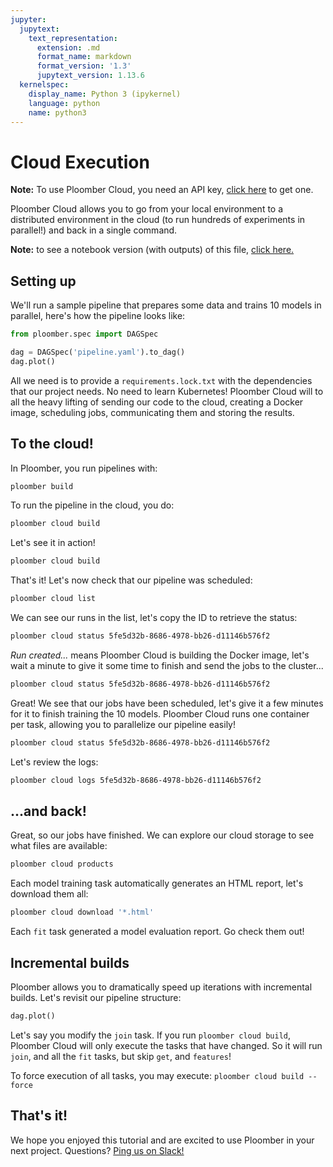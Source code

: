 ```yaml
---
jupyter:
  jupytext:
    text_representation:
      extension: .md
      format_name: markdown
      format_version: '1.3'
      jupytext_version: 1.13.6
  kernelspec:
    display_name: Python 3 (ipykernel)
    language: python
    name: python3
---
```


# Cloud Execution

**Note:** To use Ploomber Cloud, you need an API key, [click here](https://docs.ploomber.io/en/latest/cloud/api-key.html) to get one.

Ploomber Cloud allows you to go from your local environment to a distributed environment in the cloud (to run hundreds of experiments in parallel!) and back in a single command.

**Note:** to see a notebook version (with outputs) of this file, [click here.](README.ipynb)

## Setting up

We'll run a sample pipeline that prepares some data and trains 10 models in parallel, here's how the pipeline looks like:

```python
from ploomber.spec import DAGSpec
```

```python
dag = DAGSpec('pipeline.yaml').to_dag()
dag.plot()
```

All we need is to provide a `requirements.lock.txt` with the dependencies that our project needs. No need to learn Kubernetes! Ploomber Cloud will to all the heavy lifting of sending our code to the cloud, creating a Docker image, scheduling jobs, communicating them and storing the results.

<!-- #region -->
## To the cloud!

In Ploomber, you run pipelines with:

```sh
ploomber build
```

To run the pipeline in the cloud, you do:

```sh
ploomber cloud build
```

Let's see it in action!
<!-- #endregion -->

```sh
ploomber cloud build
```

That's it! Let's now check that our pipeline was scheduled:

```sh
ploomber cloud list
```

We can see our runs in the list, let's copy the ID to retrieve the status:

```sh
ploomber cloud status 5fe5d32b-8686-4978-bb26-d11146b576f2
```

*Run created...* means Ploomber Cloud is building the Docker image, let's wait a minute to give it some time to finish and send the jobs to the cluster...

```sh
ploomber cloud status 5fe5d32b-8686-4978-bb26-d11146b576f2
```

Great! We see that our jobs have been scheduled, let's give it a few minutes for it to finish training the 10 models. Ploomber Cloud runs one container per task, allowing you to parallelize our pipeline easily!

```sh
ploomber cloud status 5fe5d32b-8686-4978-bb26-d11146b576f2
```

Let's review the logs:

```sh
ploomber cloud logs 5fe5d32b-8686-4978-bb26-d11146b576f2
```

## ...and back!

Great, so our jobs have finished. We can explore our cloud storage to see what files are available:

```sh
ploomber cloud products
```

Each model training task automatically generates an HTML report, let's download them all:

```sh
ploomber cloud download '*.html'
```

Each `fit` task generated a model evaluation report. Go check them out!


## Incremental builds

Ploomber allows you to dramatically speed up iterations with incremental builds. Let's revisit our pipeline structure:

```python
dag.plot()
```

Let's say you modify the `join` task. If you run `ploomber cloud build`, Ploomber Cloud will only execute the tasks that have changed. So it will run `join`, and all the `fit` tasks, but skip `get`, and `features`!

To force execution of all tasks, you may execute:  `ploomber cloud build --force`


## That's it!

We hope you enjoyed this tutorial and are excited to use Ploomber in your next project. Questions? [Ping us on Slack!](https://ploomber.io/community)
